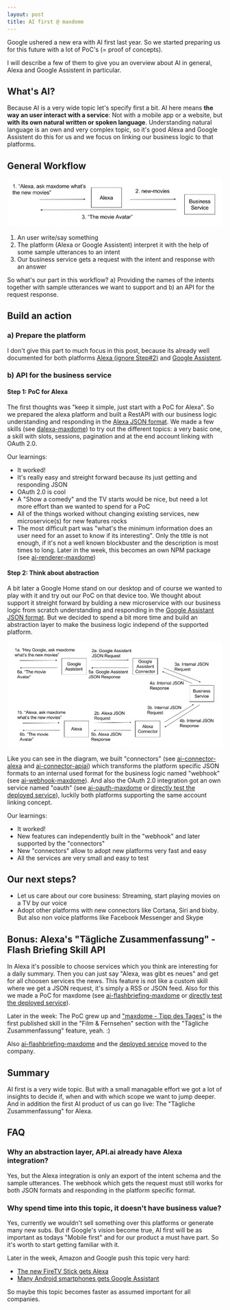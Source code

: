 ```yaml
---
layout: post
title: AI first @ maxdome
---
```


Google ushered a new era with AI first last year. So we started preparing us for this future with a lot of PoC's (= proof of concepts).

I will describe a few of them to give you an overview about AI in general, Alexa and Google Assistent in particular.

## What's AI?

Because AI is a very wide topic let's specify first a bit. AI here means **the way an user interact with a service**: Not with a mobile app or a website, but **with its own natural written or spoken language**. Understanding natural language is an own and very complex topic, so it's good Alexa and Google Assistent do this for us and we focus on linking our business logic to that platforms.

## General Workflow

![General Workflow](/images/2017-04-28-ai-first-at-maxdome/general-workflow.png)

1. An user write/say something
2. The platform (Alexa or Google Assistent) interpret it with the help of some sample utterances to an intent
3. Our business service gets a request with the intent and response with an answer

So what's our part in this workflow? a) Providing the names of the intents together with sample utterances we want to support and b) an API for the request response.

## Build an action

### a) Prepare the platform

I don't give this part to much focus in this post, because its already well documented for both platforms [Alexa (ignore Step#2)](https://developer.amazon.com/blogs/post/TxDJWS16KUPVKO/New-Alexa-Skills-Kit-Template:-Build-a-Trivia-Skill-in-under-an-Hour) and [Google Assistent](https://console.api.ai/api-client/#/getStarted).

### b) API for the business service

#### Step 1: PoC for Alexa

The first thoughts was "keep it simple, just start with a PoC for Alexa". So we prepared the alexa platform and built a RestAPI with our business logic understanding and responding in the [Alexa JSON format](https://developer.amazon.com/public/solutions/alexa/alexa-skills-kit/docs/alexa-skills-kit-interface-reference). We made a few skills (see [dalexa-maxdome](https://github.com/dragonprojects/dalexa-maxdome)) to try out the different topics: a very basic one, a skill with slots, sessions, pagination and at the end account linking with OAuth 2.0.    

Our learnings:

* It worked!
* It's really easy and streight forward because its just getting and responding JSON
* OAuth 2.0 is cool
* A "Show a comedy" and the TV starts would be nice, but need a lot more effort than we wanted to spend for a PoC
* All of the things worked without changing existing services, new microservice(s) for new features rocks
* The most difficult part was "what's the minimum information does an user need for an asset to know if its interesting". Only the title is not enough, if it's not a well known blockbuster and the description is most times to long. Later in the week, this becomes an own NPM package (see [ai-renderer-maxdome](https://github.com/dragonprojects/ai-renderer-maxdome))

#### Step 2: Think about abstraction

A bit later a Google Home stand on our desktop and of course we wanted to play with it and try out our PoC on that device too.
We thought about support it streight forward by bulding a new microservice with our business logic from scratch understanding and responding in the [Google Assistant JSON format](https://developers.google.com/actions/reference/webhook-format).
But we decided to spend a bit more time and build an abstraction layer to make the business logic independ of the supported platform.

![Abstracted Workflow](/images/2017-04-28-ai-first-at-maxdome/abstracted-workflow.png)

Like you can see in the diagram, we built "connectors" (see [ai-connector-alexa](https://github.com/dragonprojects/ai-connector-alexa) and [ai-connector-apiai](https://github.com/dragonprojects/ai-connector-apiai)) which transforms the platform specific JSON formats to an internal used format for the business logic named "webhook" (see [ai-webhook-maxdome](https://github.com/dragonprojects/ai-webhook-maxdome)). And also the OAuth 2.0 integration got an own service named "oauth" (see [ai-oauth-maxdome](https://github.com/dragonprojects/ai-oauth-maxdome) or [directly test the deployed service](http://ai-oauth-maxdome.herokuapp.com/)), luckily both platforms supporting the same account linking concept.

Our learnings:

* It worked!
* New features can independently built in the "webhook" and later supported by the "connectors"
* New "connectors" allow to adopt new platforms very fast and easy
* All the services are very small and easy to test

## Our next steps?

* Let us care about our core business: Streaming, start playing movies on a TV by our voice
* Adopt other platforms with new connectors like Cortana, Siri and bixby. But also non voice platforms like Facebook Messenger and Skype

## Bonus: Alexa's "Tägliche Zusammenfassung" - Flash Briefing Skill API

In Alexa it's possible to choose services which you think are interesting for a daily summary. Then you can just say "Alexa, was gibt es neues" and get for all choosen services the news.
This feature is not like a custom skill where we get a JSON request, it's simply a RSS or JSON feed.
Also for this we made a PoC for maxdome (see [ai-flashbriefing-maxdome](https://github.com/dragonprojects/ai-flashbriefing-maxdome) or [directly test the deployed service](http://ai-flashbriefing-maxdome.herokuapp.com/)).

Later in the week: The PoC grew up and ["maxdome - Tipp des Tages"](https://www.amazon.de/maxdome-GmbH-Tipp-des-Tages/dp/B06ZYMH963/) is the first published skill in the "Film & Fernsehen" section with the "Tägliche Zusammenfassung" feature, yeah. :)

Also [ai-flashbriefing-maxdome](https://github.com/maxdome/ai-flashbriefing-maxdome) and the [deployed service](http://ai-flashbriefing-maxdome-prod.a4z2vg6thb.eu-central-1.elasticbeanstalk.com/) moved to the company.

## Summary

AI first is a very wide topic. But with a small managable effort we got a lot of insights to decide if, when and with which scope we want to jump deeper. And in addition the first AI product of us can go live: The "Tägliche Zusammenfassung" for Alexa.

## FAQ

### Why an abstraction layer, API.ai already have Alexa integration?
Yes, but the Alexa integration is only an export of the intent schema and the sample utterances. The webhook which gets the request must still works for both JSON formats and responding in the platform specific format.

### Why spend time into this topic, it doesn't have business value?
Yes, currently we wouldn't sell something over this platforms or generate many new subs. But if Google's vision become true, AI first will be as important as todays "Mobile first" and for our product a must have part. So it's worth to start getting familiar with it.

Later in the week, Amazon and Google push this topic very hard:

* [The new FireTV Stick gets Alexa](https://www.heise.de/newsticker/meldung/Amazons-neuer-Fire-TV-Stick-in-Deutschland-Quadcore-Prozessor-und-Sprachassistentin-Alexa-3631507.html)
* [Many Android smartphones gets Google Assistant](https://www.heise.de/newsticker/meldung/Google-liefert-seinen-Assistenten-fuer-die-Allgemeinheit-aus-3635423.html)

So maybe this topic becomes faster as assumed important for all companies.
